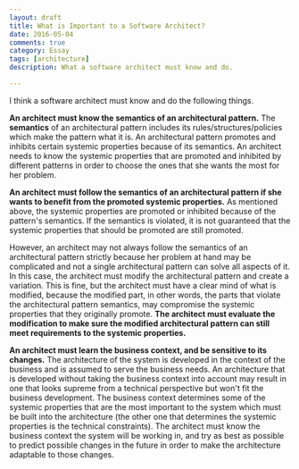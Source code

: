 ```yaml
---
layout: draft
title: What is Important to a Software Architect?
date: 2016-05-04
comments: true
category: Essay
tags: [architecture]
description: What a software architect must know and do.

---
```


I think a software architect must know and do the following things.

**An architect must know the semantics of an architectural pattern.** The **semantics** of an architectural pattern includes its rules/structures/policies which make the pattern what it is. An architectural pattern promotes and inhibits certain systemic properties because of its semantics. An architect needs to know the systemic properties that are promoted and inhibited by different patterns in order to choose the ones that she wants the most for her problem.

**An architect must follow the semantics of an architectural pattern if she wants to benefit from the promoted systemic properties.** As mentioned above, the systemic properties are promoted or inhibited because of the pattern's semantics. If the semantics is violated, it is not guaranteed that the systemic properties that should be promoted are still promoted.

However, an architect may not always follow the semantics of an architectural pattern strictly because her problem at hand may be complicated and not a single architectural pattern can solve all aspects of it. In this case, the architect must modify the architectural pattern and create a variation. This is fine, but the architect must have a clear mind of what is modified, because the modified part, in other words, the parts that violate the architectural pattern semantics, may compromise the systemic properties that they originally promote. **The architect must evaluate the modification to make sure the modified architectural pattern can still meet requirements to the systemic properties.**

**An architect must learn the business context, and be sensitive to its changes.** The architecture of the system is developed in the context of the business and is assumed to serve the business needs. An architecture that is developed without taking the business context into account may result in one that looks supreme from a technical perspective but won't fit the business development. The business context determines some of the systemic properties that are the most important to the system which must be built into the architecture (the other one that determines the systemic properties is the technical constraints). The architect must know the business context the system will be working in, and try as best as possible to predict possible changes in the future in order to make the architecture adaptable to those changes.
